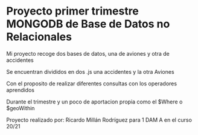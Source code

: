 # Proyecto primer trimestre MONGODB de Base de Datos no Relacionales

Mi proyecto recoge dos bases de datos, una de aviones y otra de accidentes

Se encuentran divididos en dos .js una accidentes y la otra Aviones

Con el proposito de realizar diferentes consultas con los operadores aprendidos

Durante el trimestre y un poco de aportacion propia como el $Where o $geoWithin

Proyecto realizado por: Ricardo Millán Rodríguez para 1 DAM A en el curso 20/21